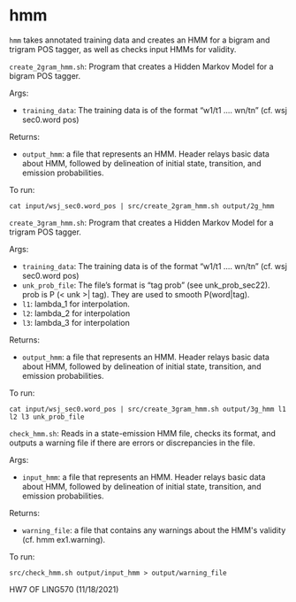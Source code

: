 # hmm
```hmm``` takes annotated training data and creates an HMM for a bigram and trigram POS tagger, as well as checks input HMMs for validity. 

```create_2gram_hmm.sh```: Program that creates a Hidden Markov Model for a bigram POS tagger.

Args: 
* ```training_data```: The training data is of the format “w1/t1 .... wn/tn” (cf. wsj sec0.word pos)

Returns: 
* ```output_hmm```: a file that represents an HMM. Header relays basic data about HMM, followed by delineation of initial state, transition, and emission probabilities. 

To run: 
```
cat input/wsj_sec0.word_pos | src/create_2gram_hmm.sh output/2g_hmm
```

```create_3gram_hmm.sh```: Program that creates a Hidden Markov Model for a trigram POS tagger.

Args: 
* ```training_data```: The training data is of the format “w1/t1 .... wn/tn” (cf. wsj sec0.word pos)
* ```unk_prob_file```: The file’s format is “tag prob” (see unk_prob_sec22). prob is P (< unk >| tag). They are used to smooth P(word|tag). 
* ```l1```: lambda_1 for interpolation. 
* ```l2```: lambda_2 for interpolation
* ```l3```: lambda_3 for interpolation

Returns: 
* ```output_hmm```: a file that represents an HMM. Header relays basic data about HMM, followed by delineation of initial state, transition, and emission probabilities. 

To run: 
```
cat input/wsj_sec0.word_pos | src/create_3gram_hmm.sh output/3g_hmm l1 l2 l3 unk_prob_file

```

```check_hmm.sh```: Reads in a state-emission HMM file, checks its format, and outputs a warning file if there are errors or discrepancies in the file. 

Args: 
* ```input_hmm```: a file that represents an HMM. Header relays basic data about HMM, followed by delineation of initial state, transition, and emission probabilities.

Returns: 
* ```warning_file```: a file that contains any warnings about the HMM's validity (cf. hmm ex1.warning). 

To run: 
```
src/check_hmm.sh output/input_hmm > output/warning_file
```

HW7 OF LING570 (11/18/2021)